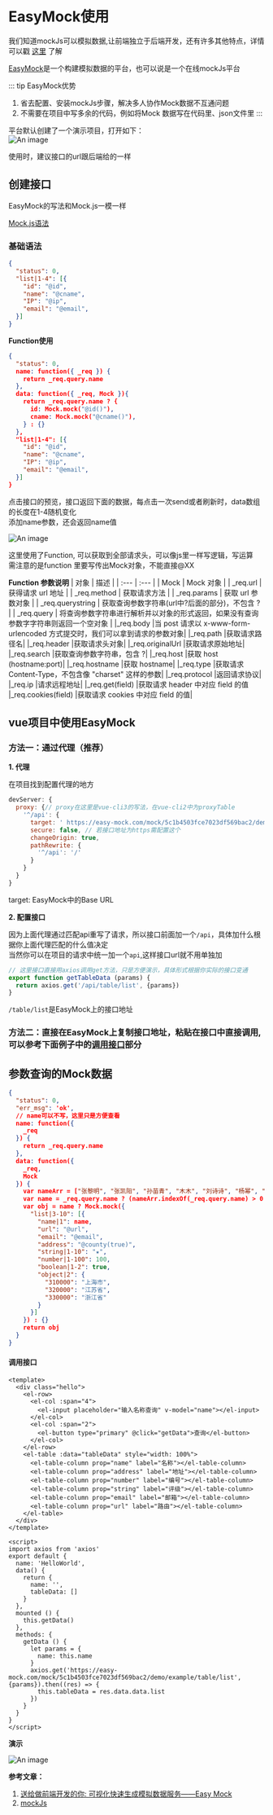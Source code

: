 # EasyMock使用

我们知道mockJs可以模拟数据,让前端独立于后端开发，还有许多其他特点，详情可以戳 [这里](http://mockjs.com/) 了解

[EasyMock](https://easy-mock.com/)是一个构建模拟数据的平台，也可以说是一个在线mockJs平台

::: tip EasyMock优势
  1. 省去配置、安装mockJs步骤，解决多人协作Mock数据不互通问题
  2. 不需要在项目中写多余的代码，例如将Mock 数据写在代码里、json文件里
:::

平台默认创建了一个演示项目，打开如下：  
![An image](https://github.com/MY729/BLOG/raw/gh-pages/img/文章/mock-1.png)

使用时，建议接口的url跟后端给的一样

## 创建接口

EasyMock的写法和Mock.js一模一样

[Mock.js语法](http://mockjs.com/examples.html)

### 基础语法
```json
{
  "status": 0,
  "list|1-4": [{
    "id": "@id",
    "name": "@cname",
    "IP": "@ip",
    "email": "@email",
  }]
}
```

**Function使用**

```json
{
  "status": 0,
  name: function({ _req }) {
    return _req.query.name
  },
  data: function({ _req, Mock }){
    return _req.query.name ? {
      id: Mock.mock("@id()"),
      cname: Mock.mock("@cname()"),
    } : {}
  },
  "list|1-4": [{
    "id": "@id",
    "name": "@cname",
    "IP": "@ip",
    "email": "@email",
  }]
}
```
点击接口的预览，接口返回下面的数据，每点击一次send或者刷新时，data数组的长度在1-4随机变化<br/>
添加name参数，还会返回name值

![An image](https://github.com/MY729/BLOG/raw/gh-pages/img/文章/mock-2.gif)

这里使用了Function, 可以获取到全部请求头，可以像js里一样写逻辑，写运算<br/>
需注意的是function 里要写传出Mock对象，不能直接@XX

**Function 参数说明**
| 对象   | 描述 |
| :---         |     :---      |
| Mock   | Mock 对象     |
| _req.url     | 获得请求 url 地址       |
| _req.method     | 获取请求方法      |
| _req.params     | 获取 url 参数对象       |
| _req.querystring     |  获取查询参数字符串(url中?后面的部分)，不包含 ?    |
| _req.query     | 将查询参数字符串进行解析并以对象的形式返回，如果没有查询参数字字符串则返回一个空对象       |
|_req.body	|当 post 请求以 x-www-form-urlencoded 方式提交时，我们可以拿到请求的参数对象|
|_req.path	|获取请求路径名|
|_req.header	|获取请求头对象|
|_req.originalUrl	|获取请求原始地址|
|_req.search	|获取查询参数字符串，包含 ?|
|_req.host	|获取 host (hostname:port)|
|_req.hostname	|获取 hostname|
|_req.type	|获取请求 Content-Type，不包含像 "charset" 这样的参数|
|_req.protocol	|返回请求协议|
|_req.ip	|请求远程地址|
|_req.get(field)	|获取请求 header 中对应 field 的值
|_req.cookies(field)	|获取请求 cookies 中对应 field 的值|


## vue项目中使用EasyMock

### 方法一：通过代理（推荐）

**1. 代理**

在项目找到配置代理的地方
```js
devServer: {
  proxy: {// proxy在这里是vue-cli3的写法，在vue-cli2中为proxyTable
    '^/api': {
      target: ' https://easy-mock.com/mock/5c1b4503fce7023df569bac2/demo/example',
      secure: false, // 若接口地址为https需配置这个
      changeOrigin: true,
      pathRewrite: {
        '^/api': '/'
      }
    }
  }
}
```
target: EasyMock中的Base URL

**2. 配置接口**

因为上面代理通过匹配api重写了请求，所以接口前面加一个`/api`，具体加什么根据你上面代理匹配的什么值决定<br/>
当然你可以在项目的请求中统一加一个`api`,这样接口url就不用单独加
```js
// 这里接口直接用axios调用get方法，只是方便演示，具体形式根据你实际的接口变通
export function getTableData (params) {
  return axios.get('/api/table/list', {params})
}
```
`/table/list`是EasyMock上的接口地址

### 方法二：直接在EasyMock上复制接口地址，粘贴在接口中直接调用, 可以参考下面例子中的[调用接口](EasyMock使用.html#调用接口)部分

## 参数查询的Mock数据
```json
{
  "status": 0,
  "err_msg": 'ok',
  // name可以不写，这里只是方便查看
  name: function({
    _req
  }) {
    return _req.query.name
  },
  data: function({
    _req,
    Mock
  }) {
    var nameArr = ["张黎明", "张凯阳", "孙苗青", "木木", "刘诗诗", "杨幂", "张韶涵"]
    var name = _req.query.name ? (nameArr.indexOf(_req.query.name) > 0 ? _req.query.name : null) : nameArr
    var obj = name ? Mock.mock({
      "list|3-10": [{
        "name|1": name,
        "url": "@url",
        "email": "@email",
        "address": "@county(true)",
        "string|1-10": "★",
        "number|1-100": 100,
        "boolean|1-2": true,
        "object|2": {
          "310000": "上海市",
          "320000": "江苏省",
          "330000": "浙江省"
        }
      }]
    }) : {}
    return obj
  }
}
```

#### 调用接口
```vue
<template>
  <div class="hello">
    <el-row>
      <el-col :span="4">
        <el-input placeholder="输入名称查询" v-model="name"></el-input>
      </el-col>
      <el-col :span="2">
        <el-button type="primary" @click="getData">查询</el-button>
      </el-col>
    </el-row>
    <el-table :data="tableData" style="width: 100%">
      <el-table-column prop="name" label="名称"></el-table-column>
      <el-table-column prop="address" label="地址"></el-table-column>
      <el-table-column prop="number" label="编号"></el-table-column>
      <el-table-column prop="string" label="评级"></el-table-column>
      <el-table-column prop="email" label="邮箱"></el-table-column>
      <el-table-column prop="url" label="路由"></el-table-column>
    </el-table>
  </div>
</template>

<script>
import axios from 'axios'
export default {
  name: 'HelloWorld',
  data() {
    return {
      name: '',
      tableData: []
    }
  },
  mounted () {
    this.getData()
  },
  methods: {
    getData () {
      let params = {
        name: this.name
      }
      axios.get('https://easy-mock.com/mock/5c1b4503fce7023df569bac2/demo/example/table/list', {params}).then((res) => {
        this.tableData = res.data.data.list
      })
    }
  }
}
</script>
```

**演示**

![An image](https://github.com/MY729/BLOG/raw/gh-pages/img/文章/mock-3.gif)

**参考文章：**
  1. [送给做前端开发的你: 可视化快速生成模拟数据服务——Easy Mock](https://baijiahao.baidu.com/s?id=1616625969023195600&wfr=spider&for=pc)
  2. [mockJs](http://mockjs.com/0.1/#)